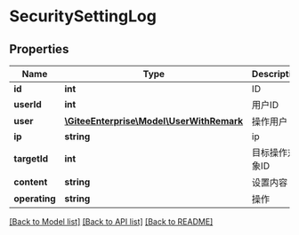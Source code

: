 # SecuritySettingLog

## Properties
Name | Type | Description | Notes
------------ | ------------- | ------------- | -------------
**id** | **int** | ID | [optional] 
**userId** | **int** | 用户ID | [optional] 
**user** | [**\GiteeEnterprise\Model\UserWithRemark**](UserWithRemark.md) | 操作用户 | [optional] 
**ip** | **string** | ip | [optional] 
**targetId** | **int** | 目标操作对象ID | [optional] 
**content** | **string** | 设置内容 | [optional] 
**operating** | **string** | 操作 | [optional] 

[[Back to Model list]](../../README.md#documentation-for-models) [[Back to API list]](../../README.md#documentation-for-api-endpoints) [[Back to README]](../../README.md)


